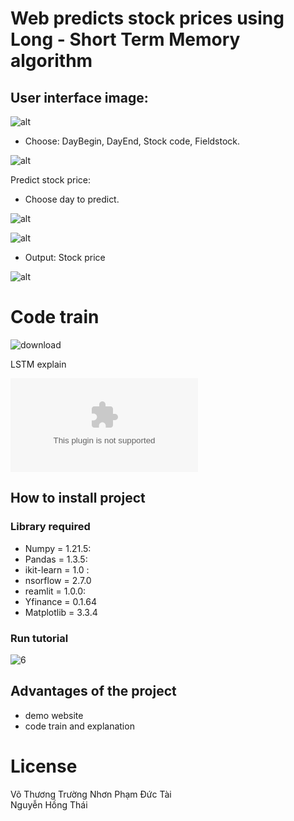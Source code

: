 # Web predicts stock prices using Long - Short Term Memory algorithm

## User interface image:


![alt](https://github.com/truongnhon-hutech/github-project-du-doan-gia-co-phieu-LSTM/blob/master/source/1.png)


-	Choose: DayBegin, DayEnd, Stock code, Fieldstock.

![alt](https://github.com/truongnhon-hutech/github-project-du-doan-gia-co-phieu-LSTM/blob/master/source/2.png)

Predict stock price:
-	Choose day to predict.

![alt](https://github.com/truongnhon-hutech/github-project-du-doan-gia-co-phieu-LSTM/blob/master/source/4.png)

![alt](https://github.com/truongnhon-hutech/github-project-du-doan-gia-co-phieu-LSTM/blob/master/source/3.png)

-	Output: Stock price

![alt](https://github.com/truongnhon-hutech/github-project-du-doan-gia-co-phieu-LSTM/blob/master/source/5.png)

# Code train 

![download](https://user-images.githubusercontent.com/83550230/149552455-47a24ddd-dcb5-465f-8a85-621752af0614.png)

LSTM explain

![markdown](https://github.com/truongnhon-hutech/github-project-du-doan-gia-co-phieu-LSTM/blob/master/source/%C4%90%E1%BB%93%20%C3%A1n%20tr%C3%AD%20tu%E1%BB%87%20nh%C3%A2n%20t%E1%BA%A1o.docx)

## How to install project

### Library required

- Numpy  =  1.21.5:
- Pandas = 1.3.5:
- ikit-learn  = 1.0 :
- nsorflow = 2.7.0
- reamlit = 1.0.0:
- Yfinance = 0.1.64 
- Matplotlib = 3.3.4 
 
 ### Run tutorial
 
 ![6](https://user-images.githubusercontent.com/83550230/149463572-c97adfaa-0e4e-4dd5-bd41-71e3a7cf4a97.png)

## Advantages of the project

- demo website
- code train and explanation 


# License
  
Võ Thương Trường Nhơn		Phạm Đức Tài	
	Nguyễn Hồng Thái
